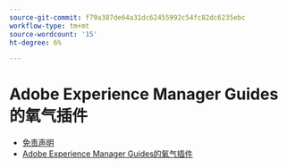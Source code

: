 ```yaml
---
source-git-commit: f79a387de64a31dc62455992c54fc82dc6235ebc
workflow-type: tm+mt
source-wordcount: '15'
ht-degree: 6%

---
```

# Adobe Experience Manager Guides的氧气插件

- [免责声明](rebranding-disclaimer.md)
- [Adobe Experience Manager Guides的氧气插件](use-aem-connector.md)

